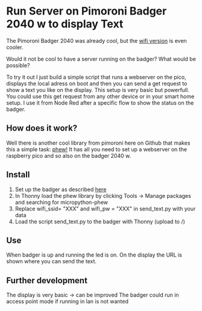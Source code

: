 # Run Server on Pimoroni Badger 2040 w to display Text
The Pimoroni Badger 2040 was already cool, but the [wifi version](https://shop.pimoroni.com/products/badger-2040-w) is even cooler. 

Would it not be cool to have a server running on the badger? What would be possible?

To try it out I just build a simple script that runs a webserver on the pico, displays the local adress on boot and then you can send a get request to show a text you like on the display.
This setup is very basic but powerfull. You could use this get request from any other device or in your smart home setup. I use it from Node Red after a specific flow to show the status on the badger.

## How does it work?
Well there is another cool library from pimoroni here on Github that makes this a simple task: [phew!](https://github.com/pimoroni/phew)
It has all you need to set up a webserver on the raspberry pico and so also on the badger 2040 w.

## Install
1. Set up the badger as described [here](https://learn.pimoroni.com/article/getting-started-with-badger-2040-w)
2. In Thonny load the phew library by clicking Tools -> Manage packages and searching for micropython-phew
3. Replace wifi_ssid= "XXX" and wifi_pw = "XXX" in send_text.py with your data
3. Load the script send_text.py to the badger with Thonny (upload to /)

## Use
When badger is up and running the led is on. On the display the URL is shown where you can send the text.

## Further development
The display is very basic -> can be improved
The badger could run in access point mode if running in lan is not wanted

